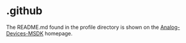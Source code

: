 # .github
The README.md found in the profile directory is shown on the [Analog-Devices-MSDK](https://github.com/Analog-Devices-MSDK) homepage.
